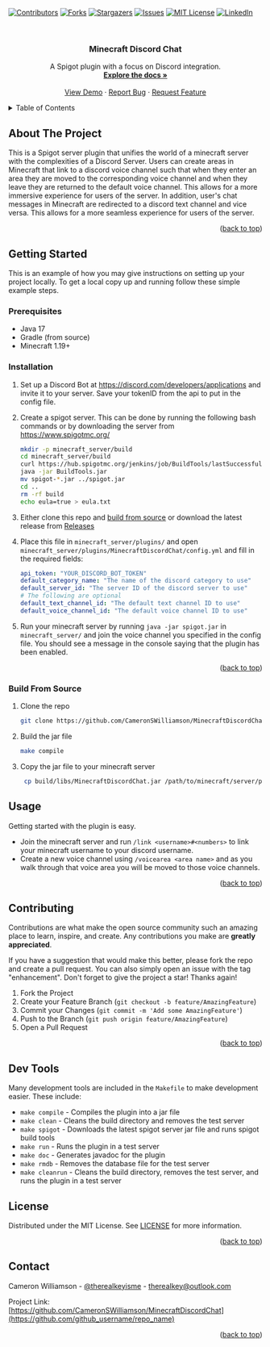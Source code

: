 <!-- Improved compatibility of back to top link: See: https://github.com/othneildrew/Best-README-Template/pull/73 -->
<a name="readme-top"></a>
<!--
*** Thanks for checking out the Best-README-Template. If you have a suggestion
*** that would make this better, please fork the repo and create a pull request
*** or simply open an issue with the tag "enhancement".
*** Don't forget to give the project a star!
*** Thanks again! Now go create something AMAZING! :D
-->



<!-- PROJECT SHIELDS -->
<!--
*** I'm using markdown "reference style" links for readability.
*** Reference links are enclosed in brackets [ ] instead of parentheses ( ).
*** See the bottom of this document for the declaration of the reference variables
*** for contributors-url, forks-url, etc. This is an optional, concise syntax you may use.
*** https://www.markdownguide.org/basic-syntax/#reference-style-links
-->
[![Contributors][contributors-shield]][contributors-url]
[![Forks][forks-shield]][forks-url]
[![Stargazers][stars-shield]][stars-url]
[![Issues][issues-shield]][issues-url]
[![MIT License][license-shield]][license-url]
[![LinkedIn][linkedin-shield]][linkedin-url]



<!-- PROJECT LOGO -->
<br />
<div align="center">
  <!-- <a href="https://github.com/CameronSWilliamson/MinecraftDiscordChat">
    <img src="images/logo.png" alt="Logo" width="80" height="80">
  </a> -->

<h3 align="center">Minecraft Discord Chat</h3>

  <p align="center">
    A Spigot plugin with a focus on Discord integration.
    <br />
    <a href="https://cameronswilliamson.github.io/MinecraftDiscordChat"><strong>Explore the docs »</strong></a>
    <br />
    <br />
    <a href="https://youtu.be/1xus9lLWWhA">View Demo</a>
    ·
    <a href="https://github.com/CameronSWilliamson/MinecraftDiscordChat/issues">Report Bug</a>
    ·
    <a href="https://github.com/CameronSWilliamson/MinecraftDiscordChat/issues">Request Feature</a>
  </p>
</div>



<!-- TABLE OF CONTENTS -->
<details>
  <summary>Table of Contents</summary>
  <ol>
    <li>
      <a href="#about-the-project">About The Project</a>
    </li>
    <li>
      <a href="#getting-started">Getting Started</a>
      <ul>
        <li><a href="#prerequisites">Prerequisites</a></li>
        <li><a href="#installation">Installation</a></li>
        <li><a href="#build-from-source">Build from source</a></li>
      </ul>
    </li>
    <li><a href="#usage">Usage</a></li>
    <!-- <li><a href="#roadmap">Roadmap</a></li> -->
    <li><a href="#contributing">Contributing</a></li>
    <li><a href="#dev-tools">Dev Tools</a></li>
    <li><a href="#license">License</a></li>
    <li><a href="#contact">Contact</a></li>
    <li><a href="#acknowledgments">Acknowledgments</a></li>
  </ol>
</details>



<!-- ABOUT THE PROJECT -->
## About The Project

<!-- [![Product Name Screen Shot][product-screenshot]](https://example.com) -->

This is a Spigot server plugin that unifies the world of a minecraft server with the complexities of a Discord Server. Users can create areas in Minecraft that link to a discord voice channel such that when they enter an area they are moved to the corresponding voice channel and when they leave they are returned to the default voice channel. This allows for a more immersive experience for users of the server. In addition, user's chat messages in Minecraft are redirected to a discord text channel and vice versa. This allows for a more seamless experience for users of the server.

<p align="right">(<a href="#readme-top">back to top</a>)</p>


<!-- GETTING STARTED -->
## Getting Started

This is an example of how you may give instructions on setting up your project locally.
To get a local copy up and running follow these simple example steps.

### Prerequisites

- Java 17
- Gradle (from source)
- Minecraft 1.19+

### Installation

1. Set up a Discord Bot at <https://discord.com/developers/applications> and invite it to your server. Save your tokenID from the api to put in the config file.
2. Create a spigot server. This can be done by running the following bash commands or by downloading the server from <https://www.spigotmc.org/>

    ```bash
    mkdir -p minecraft_server/build
    cd minecraft_server/build
    curl https://hub.spigotmc.org/jenkins/job/BuildTools/lastSuccessfulBuild/artifact/target/BuildTools.jar -o BuildTools.jar
    java -jar BuildTools.jar
    mv spigot-*.jar ../spigot.jar
    cd ..
    rm -rf build
    echo eula=true > eula.txt
    ```

3. Either clone this repo and [build from source](###build-from-source) or download the latest release from [Releases](https://github.com/cameronswilliamson/minecraftdiscordchat/releases)
4. Place this file in `minecraft_server/plugins/` and open `minecraft_server/plugins/MinecraftDiscordChat/config.yml` and fill in the required fields:

    ```yaml
    api_token: "YOUR_DISCORD_BOT_TOKEN"
    default_category_name: "The name of the discord category to use"
    default_server_id: "The server ID of the discord server to use"
    # The following are optional
    default_text_channel_id: "The default text channel ID to use"
    default_voice_channel_id: "The default voice channel ID to use"
    ```

5. Run your minecraft server by running `java -jar spigot.jar` in `minecraft_server/` and join the voice channel you specified in the config file. You should see a message in the console saying that the plugin has been enabled.

<p align="right">(<a href="#readme-top">back to top</a>)</p>

### Build From Source

1. Clone the repo

   ```sh
   git clone https://github.com/CameronSWilliamson/MinecraftDiscordChat.git
   ```

2. Build the jar file

   ```sh
   make compile
   ```

3. Copy the jar file to your minecraft server

   ```sh
    cp build/libs/MinecraftDiscordChat.jar /path/to/minecraft/server/plugins/
    ```

<!-- USAGE EXAMPLES -->
## Usage

Getting started with the plugin is easy. 

- Join the minecraft server and run `/link <username>#<numbers>` to link your minecraft username to your discord username.
- Create a new voice channel using `/voicearea <area name>` and as you walk through that voice area you will be moved to those voice channels.

<p align="right">(<a href="#readme-top">back to top</a>)</p>

<!-- ROADMAP -->
<!-- ## Roadmap

- [ ] Feature 1
- [ ] Feature 2
- [ ] Feature 3
    - [ ] Nested Feature

See the [open issues](https://github.com/CameronSWilliamson/MinecraftDiscordChat/issues) for a full list of proposed features (and known issues).

<p align="right">(<a href="#readme-top">back to top</a>)</p> -->



<!-- CONTRIBUTING -->
## Contributing

Contributions are what make the open source community such an amazing place to learn, inspire, and create. Any contributions you make are **greatly appreciated**.

If you have a suggestion that would make this better, please fork the repo and create a pull request. You can also simply open an issue with the tag "enhancement".
Don't forget to give the project a star! Thanks again!

1. Fork the Project
2. Create your Feature Branch (`git checkout -b feature/AmazingFeature`)
3. Commit your Changes (`git commit -m 'Add some AmazingFeature'`)
4. Push to the Branch (`git push origin feature/AmazingFeature`)
5. Open a Pull Request

<p align="right">(<a href="#readme-top">back to top</a>)</p>

## Dev Tools

Many development tools are included in the `Makefile` to make development easier. These include:

- `make compile` - Compiles the plugin into a jar file
- `make clean` - Cleans the build directory and removes the test server
- `make spigot` - Downloads the latest spigot server jar file and runs spigot build tools
- `make run` - Runs the plugin in a test server
- `make doc` - Generates javadoc for the plugin
- `make rmdb` - Removes the database file for the test server
- `make cleanrun` - Cleans the build directory, removes the test server, and runs the plugin in a test server


<!-- LICENSE -->
## License

Distributed under the MIT License. See [LICENSE](LICENSE) for more information.

<p align="right">(<a href="#readme-top">back to top</a>)</p>

<!-- CONTACT -->
## Contact

Cameron Williamson - [@therealkeyisme](https://twitter.com/twitter_handle) - therealkey@outlook.com

Project Link: [https://github.com/CameronSWilliamson/MinecraftDiscordChat](https://github.com/github_username/repo_name)

<p align="right">(<a href="#readme-top">back to top</a>)</p>


<!-- MARKDOWN LINKS & IMAGES -->
<!-- https://www.markdownguide.org/basic-syntax/#reference-style-links -->
[contributors-shield]: https://img.shields.io/github/contributors/CameronSWilliamson/MinecraftDiscordChat.svg?style=for-the-badge
[contributors-url]: https://github.com/CameronSWilliamson/MinecraftDiscordChat/graphs/contributors
[forks-shield]: https://img.shields.io/github/forks/CameronSWilliamson/MinecraftDiscordChat.svg?style=for-the-badge
[forks-url]: https://github.com/CameronSWilliamson/MinecraftDiscordChat/network/members
[stars-shield]: https://img.shields.io/github/stars/CameronSWilliamson/MinecraftDiscordChat.svg?style=for-the-badge
[stars-url]: https://github.com/CameronSWilliamson/MinecraftDiscordChat/stargazers
[issues-shield]: https://img.shields.io/github/issues/CameronSWilliamson/MinecraftDiscordChat.svg?style=for-the-badge
[issues-url]: https://github.com/CameronSWilliamson/MinecraftDiscordChat/issues
[license-shield]: https://img.shields.io/github/license/CameronSWilliamson/MinecraftDiscordChat.svg?style=for-the-badge
[license-url]: https://github.com/CameronSWilliamson/MinecraftDiscordChat/blob/master/LICENSE.txt
[linkedin-shield]: https://img.shields.io/badge/-LinkedIn-black.svg?style=for-the-badge&logo=linkedin&colorB=555
[linkedin-url]: https://linkedin.com/in/cameron-williamson-925576201
